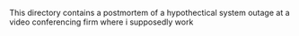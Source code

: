 This directory contains a postmortem of a hypothectical system outage at a video conferencing firm where i supposedly work
